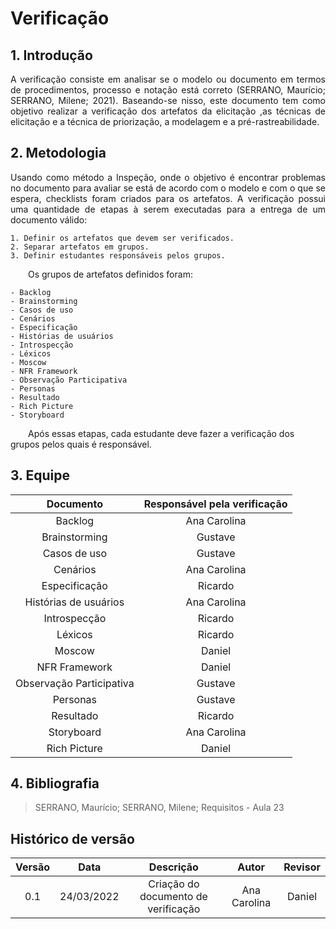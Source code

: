 # Verificação

## 1. Introdução

<p style="text-align: justify;">A verificação consiste em analisar se o modelo ou documento em termos de procedimentos, processo e notação está correto (SERRANO, Maurício; SERRANO, Milene; 2021). Baseando-se nisso, este documento tem como objetivo realizar a verificação dos artefatos da elicitação ,as técnicas de elicitação e a técnica de priorização, a modelagem e a pré-rastreabilidade.
</p>

## 2. Metodologia

<p style="text-align: justify;">Usando como método a Inspeção, onde o objetivo é encontrar problemas no documento para avaliar se está de acordo com o modelo e com o que se espera, checklists foram criados para os artefatos. A verificação possui uma quantidade de etapas à serem executadas para a entrega de um documento válido:
</p>

    1. Definir os artefatos que devem ser verificados.
    2. Separar artefatos em grupos.
    3. Definir estudantes responsáveis pelos grupos.

&emsp;&emsp;Os grupos de artefatos definidos foram:

    - Backlog
    - Brainstorming
    - Casos de uso
    - Cenários
    - Especificação
    - Histórias de usuários
    - Introspecção
    - Léxicos
    - Moscow
    - NFR Framework
    - Observação Participativa
    - Personas
    - Resultado
    - Rich Picture
    - Storyboard

&emsp;&emsp;Após essas etapas, cada estudante deve fazer a verificação dos grupos pelos quais é responsável.

## 3. Equipe

<center>

| Documento | Responsável pela verificação |
| :-------: | :--------------------------: |
| Backlog | Ana Carolina  |
| Brainstorming  | Gustave  |
| Casos de uso | Gustave | 
| Cenários | Ana Carolina |
| Especificação | Ricardo |
| Histórias de usuários | Ana Carolina |
| Introspecção | Ricardo  |
| Léxicos | Ricardo |
| Moscow | Daniel  |
| NFR Framework | Daniel  |
| Observação Participativa | Gustave  |
| Personas | Gustave  |
| Resultado | Ricardo  |
| Storyboard | Ana Carolina  |
| Rich Picture | Daniel |

</center>

## 4. Bibliografia
> SERRANO, Maurício; SERRANO, Milene; Requisitos - Aula 23 

## Histórico de versão

| Versão |    Data    | Descrição |  Autor  | Revisor |
| :----: | :--------: | :-------: | :-----: | :-----: |
|  0.1   | 24/03/2022 | Criação do documento de verificação | Ana Carolina | Daniel  |